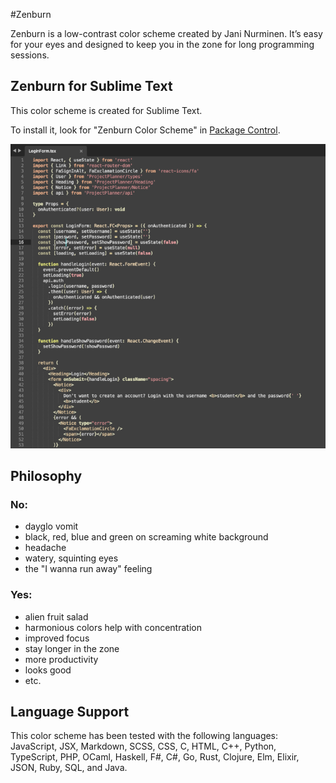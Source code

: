 #Zenburn

Zenburn is a low-contrast color scheme created by Jani Nurminen. It’s easy for your eyes and designed to keep you in the zone for long programming sessions.

## Zenburn for Sublime Text

This color scheme is created for Sublime Text.

To install it, look for "Zenburn Color Scheme" in [Package Control](https://packagecontrol.io/packages/Zenburn%20Color%20Scheme).

![](https://raw.githubusercontent.com/ryanolsonx/sublimetext-zenburn-theme/master/Zenburn.png)

## Philosophy

### No:

  - dayglo vomit
  - black, red, blue and green on screaming white background
  - headache
  - watery, squinting eyes
  - the "I wanna run away" feeling

### Yes:

  + alien fruit salad
  + harmonious colors help with concentration
  + improved focus
  + stay longer in the zone
  + more productivity
  + looks good
  + etc.

## Language Support

This color scheme has been tested with the following languages: JavaScript, JSX, Markdown, SCSS, CSS, C, HTML, C++, Python, TypeScript, PHP, OCaml, Haskell, F#, C#, Go, Rust, Clojure, Elm, Elixir, JSON, Ruby, SQL, and Java.
